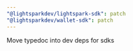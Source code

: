 ```yaml
---
"@lightsparkdev/lightspark-sdk": patch
"@lightsparkdev/wallet-sdk": patch
---
```


Move typedoc into dev deps for sdks
